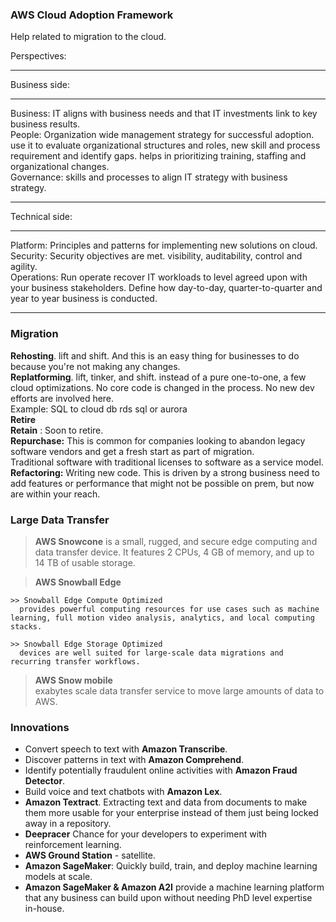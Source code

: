 ### AWS Cloud Adoption Framework
Help related to migration to the cloud.

Perspectives: <br>
<hr>
  Business side: <br>
  <hr>
    Business:
      IT aligns with business needs and that IT investments link to key business results.<br>
    People:
      Organization wide management strategy for successful adoption.
      use it to evaluate organizational structures and roles, new skill and process requirement and identify gaps.
      helps in prioritizing training, staffing and organizational changes. 
      <br>
    Governance:
      skills and processes to align IT strategy with business strategy.<br>
  <hr>
  Technical side:<br>
    <hr>
    Platform: Principles and patterns for implementing new solutions on cloud.<br>
    Security: Security objectives are met. visibility, auditability, control and agility.<br>
    Operations: Run operate recover IT workloads to level agreed upon with your business stakeholders. Define how day-to-day, quarter-to-quarter and year to year business is conducted.
    <hr>

### Migration
  <b>Rehosting</b>. lift and shift. And this is an easy thing for businesses to do because you're not making any changes.<br>
  <b>Replatforming</b>. lift, tinker, and shift. instead of a pure one-to-one, a few cloud optimizations. No core code is changed in the process. No new dev efforts are involved here. 
  <br>Example: SQL to cloud db rds sql or aurora
  <br>
  <b>Retire</b><br>
  <b>Retain</b>
  : Soon to retire.<br> 
  <b>Repurchase:</b>
  This is common for companies looking to abandon legacy software vendors and get a fresh start as part of migration. <br> Traditional software with traditional licenses to software as a service model. <br>
  <b>Refactoring:</b> Writing new code. This is driven by a strong business need to add features or performance that might not be possible on prem, but now are within your reach.

### Large Data Transfer

> **AWS Snowcone** is a small, rugged, and secure edge computing and data transfer device. It features 2 CPUs, 4 GB of memory, and up to 14 TB of usable storage.

> **AWS Snowball Edge**<br>
    
    >> Snowball Edge Compute Optimized
      provides powerful computing resources for use cases such as machine learning, full motion video analysis, analytics, and local computing stacks.

    >> Snowball Edge Storage Optimized 
      devices are well suited for large-scale data migrations and recurring transfer workflows.
> **AWS Snow mobile** <br>
exabytes scale data transfer service to move large amounts of data to AWS.

### Innovations

- Convert speech to text with **Amazon Transcribe**.
- Discover patterns in text with **Amazon Comprehend**.
- Identify potentially fraudulent online activities with **Amazon Fraud Detector**.
- Build voice and text chatbots with **Amazon Lex**.
- **Amazon Textract**. Extracting text and data from documents to make them more usable for your enterprise instead of them just being locked away in a repository. 
- **Deepracer** Chance for your developers to experiment with reinforcement learning.
- **AWS Ground Station** - satellite.
- **Amazon SageMaker**: Quickly build, train, and deploy machine learning models at scale. 
- **Amazon SageMaker & Amazon A2I** provide a machine learning platform that any business can build upon without needing PhD level expertise in-house. 
